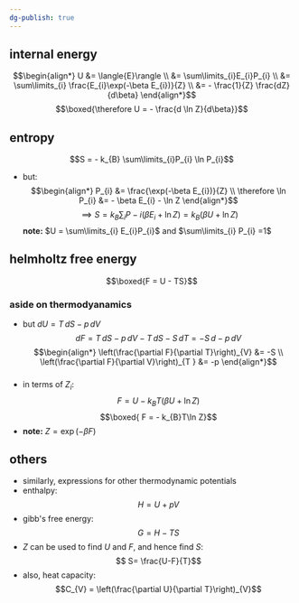 ```yaml
---
dg-publish: true
---
```

## internal energy
$$\begin{align*}
	U &= \langle{E}\rangle \\
	&= \sum\limits_{i}E_{i}P_{i} \\
	&= \sum\limits_{i} \frac{E_{i}\exp(-\beta E_{i})}{Z} \\
	&= - \frac{1}{Z} \frac{dZ}{d\beta}
\end{align*}$$
$$\boxed{\therefore U = - \frac{d \ln Z}{d\beta}}$$
## entropy
$$S = - k_{B} \sum\limits_{i}P_{i} \ln P_{i}$$
- but: 
$$\begin{align*}
	P_{i} &= \frac{\exp(-\beta E_{i})}{Z} \\
\therefore \ln P_{i} &= - \beta E_{i} - \ln Z
\end{align*}$$
$$\implies S = k_{B} \sum_{i} P-i (\beta E_{i} + \ln Z) = k_{B}(\beta U + \ln Z)$$
**note:** $U = \sum\limits_{i} E_{i}P_{i}$ and $\sum\limits_{i} P_{i} =1$
## helmholtz free energy
$$\boxed{F = U - TS}$$
### aside on thermodyanamics
- but $dU = T\,dS - p\,dV$
$$dF = T\,dS - p\,dV - T\,dS - S\,dT = -S\,d - p\,dV$$
$$\begin{align*}
	\left(\frac{\partial F}{\partial T}\right)_{V} &=  -S \\
	\left(\frac{\partial F}{\partial V}\right)_{T } &= -p
\end{align*}$$
###
- in terms of $Z_{i}:$ 
$$F = U - k_{B}T (\beta U + \ln Z)$$
$$\boxed{ F = - k_{B}T\ln Z}$$
- **note:** $Z = \exp(-\beta F)$
## others
- similarly, expressions for other thermodynamic potentials
- enthalpy: 
$$H = U + pV$$
- gibb's free energy: 
$$G = H - TS$$
- $Z$ can be used to find $U$ and $F$, and hence find ${} S:$ 
$$ S= \frac{U-F}{T}$$
- also, heat capacity: 
$$C_{V} = \left(\frac{\partial U}{\partial T}\right)_{V}$$
